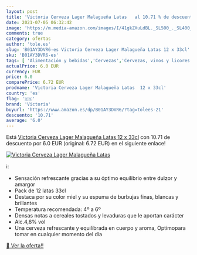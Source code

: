 ```yaml
---
layout: post
title: 'Victoria Cerveza Lager Malagueña Latas   al 10.71 % de descuento'
date: 2021-07-05 06:32:42
image: 'https://m.media-amazon.com/images/I/41gkZXuLdBL._SL500_._SL400_.jpg'
comments: true
category: ofertas
author: 'tole.es'
slug: 'B01AY3DVR6-es Victoria Cerveza Lager Malagueña Latas 12 x 33cl'
sku: 'B01AY3DVR6-es'
tags: [ 'Alimentación y bebidas','Cervezas','Cervezas, vinos y licores','cerveza','victoria', ]
actualPrice: 6.0 EUR
currency: EUR
price: 6.0
comparePrice: 6.72 EUR
prodname: 'Victoria Cerveza Lager Malagueña Latas  12 x 33cl'
country: 'es'
flag: '🇪🇸'
brand: 'Victoria'
buyurl: 'https://www.amazon.es/dp/B01AY3DVR6/?tag=tolees-21'
descuento: '10.71'
average: '6.0'
---
```


Está [Victoria Cerveza Lager Malagueña Latas  12 x 33cl](https://www.amazon.es/dp/B01AY3DVR6/?tag=tolees-21) con 10.71 de descuento por 6.0 EUR (original: 6.72 EUR) en el siguiente enlace!

[![Victoria Cerveza Lager Malagueña Latas  ](https://m.media-amazon.com/images/I/41gkZXuLdBL._SL500_._SL400_.jpg)](https://www.amazon.es/dp/B01AY3DVR6/?tag=tolees-21)

ℹ️:

- Sensación refrescante gracias a su óptimo equilibrio entre dulzor y amargor
- Pack de 12 latas 33cl
- Destaca por su color miel y su espuma de burbujas finas, blancas y brillantes
- Temperatura recomendada: 4º a 6º
- Densas notas a cereales tostados y levaduras que le aportan carácter
- Alc.4,8% vol
- Una cerveza refrescante y equilibrada en cuerpo y aroma, Optimopara tomar en cualquier momento del día

[🛒 Ver la oferta!!](https://www.amazon.es/dp/B01AY3DVR6/?tag=tolees-21)
